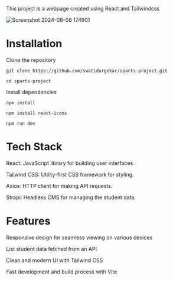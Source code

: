 This project is a webpage created using React and Tailwindcss

![Screenshot 2024-08-08 174901](https://github.com/user-attachments/assets/d58ee7a2-67ea-4f3f-99b4-2cc1eff5b6da)

# Installation

Clone the repository
```
git clone https://github.com/swatidurgekar/sparts-project.git
```
```
cd sparts-project
```

Install dependencies
```
npm install
```

```
npm install react-icons
```
```
npm run dev
```

# Tech Stack
React: JavaScript library for building user interfaces.

Tailwind CSS: Utility-first CSS framework for styling.

Axios: HTTP client for making API requests.

Strapi: Headless CMS for managing the student data.

# Features
Responsive design for seamless viewing on various devices

List student data fetched from an API

Clean and modern UI with Tailwind CSS

Fast development and build process with Vite
